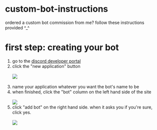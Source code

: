 # custom-bot-instructions
ordered a custom bot commission from me? follow these instructions provided ^_^

<h1> first step: creating your bot </h1>
<ol> 
  <li> go to the <a href="https://discord.com/developers/applications">discord developer portal</a> </li>
<li> click the "new application" button </li> 
<br>
<img src="https://media.discordapp.net/attachments/840652464532488202/995488447018049657/newapp.png?width=1440&height=372">
<br>
<br>
  <li> name your application whatever you want the bot's name to be </li>
  <li> when finished, click the "bot" column on the left hand side of the site </li>
  <br>
  <img src="https://media.discordapp.net/attachments/840652464532488202/995490846663262289/newapp.png?width=1244&height=731">
  <br>
  <li> click "add bot" on the right hand side. when it asks you if you're sure, click yes. </li>
  <br>
  <img src="https://media.discordapp.net/attachments/840652464532488202/995491354522169416/newapp.png?width=1224&height=731">
</ol>
